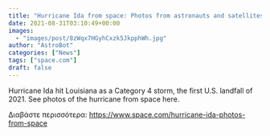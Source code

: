 ```yaml
---
title: "Hurricane Ida from space: Photos from astronauts and satellites"
date: 2021-08-31T03:10:49+00:00
images:
  - "images/post/8zWqx7HGyhCxzk5JkpphWh.jpg"
author: "AstroBot"
categories: ["News"]
tags: ["space.com"]
draft: false
---
```


Hurricane Ida hit Louisiana as a Category 4 storm, the first U.S. landfall of 2021. See photos of the hurricane from space here. 

Διαβάστε περισσότερα: https://www.space.com/hurricane-ida-photos-from-space
